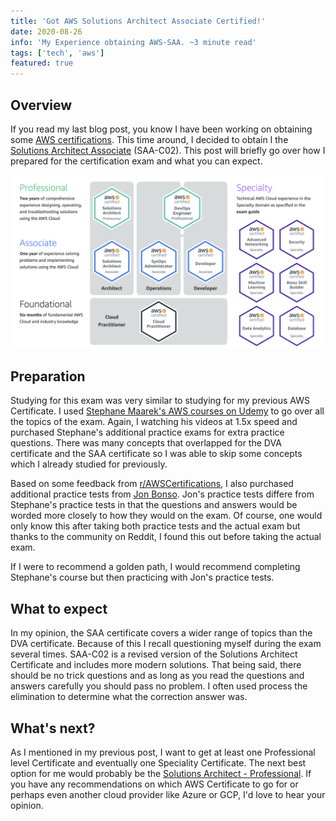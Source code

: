 ```yaml
---
title: 'Got AWS Solutions Architect Associate Certified!'
date: 2020-08-26
info: 'My Experience obtaining AWS-SAA. ~3 minute read'
tags: ['tech', 'aws']
featured: true
---
```


## Overview

If you read my last blog post, you know I have been working on obtaining some [AWS certifications](https://aws.amazon.com/certification/). This time around, I decided to obtain I the [Solutions Architect Associate](https://aws.amazon.com/certification/certified-solutions-architect-associate/) (SAA-C02). This post will briefly go over how I prepared for the certification exam and what you can expect.

![AWS Tier List](aws-tier-list.jpg)

## Preparation  

Studying for this exam was very similar to studying for my previous AWS Certificate. I used [Stephane Maarek's AWS courses on Udemy](https://www.udemy.com/user/stephane-maarek/) to go over all the topics of the exam. Again, I watching his videos at 1.5x speed and  purchased Stephane's additional practice exams for extra practice questions. There was many concepts that overlapped for the DVA certificate and the SAA certificate so I was able to skip some concepts which I already studied for previously.

Based on some feedback from [r/AWSCertifications](https://www.reddit.com/r/AWSCertifications), I also purchased additional practice tests from [Jon Bonso](https://www.udemy.com/user/jonjonbonso/). Jon's practice tests differe from Stephane's practice tests in that the questions and answers would be worded more closely to how they would on the exam. Of course, one would only know this after taking both practice tests and the actual exam but thanks to the community on Reddit, I found this out before taking the actual exam.

If I were to recommend a golden path, I would recommend completing Stephane's course but then practicing with Jon's practice tests.

## What to expect

In my opinion, the SAA certificate covers a wider range of topics than the DVA certificate. Because of this I recall questioning myself during the exam several times. SAA-C02 is a revised version of the Solutions Architect Certificate and includes more modern solutions. That being said, there should be no trick questions and as long as you read the questions and answers carefully you should pass no problem. I often used process the elimination to determine what the correction answer was.

## What's next?

As I mentioned in my previous post, I want to get at least one Professional level Certificate and eventually one Speciality Certificate. The next best option for me would probably be the [Solutions Architect - Professional](https://aws.amazon.com/certification/certified-solutions-architect-professional/). If you have any recommendations on which AWS Certificate to go for or perhaps even another cloud provider like Azure or GCP, I'd love to hear your opinion.
